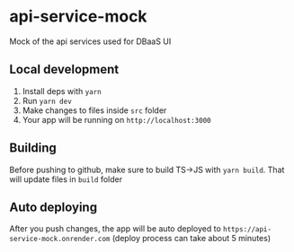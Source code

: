 # api-service-mock

Mock of the api services used for DBaaS UI

## Local development

1. Install deps with `yarn`
2. Run `yarn dev`
3. Make changes to files inside `src` folder
4. Your app will be running on `http://localhost:3000`

## Building

Before pushing to github, make sure to build TS->JS with `yarn build`. That will update files in `build` folder

## Auto deploying

After you push changes, the app will be auto deployed to `https://api-service-mock.onrender.com` (deploy process can take about 5 minutes)

